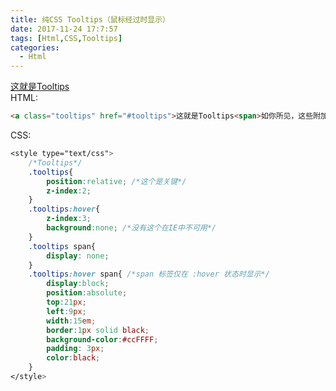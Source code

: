 ```yaml
---
title: 纯CSS Tooltips（鼠标经过时显示）
date: 2017-11-24 17:7:57
tags: [Html,CSS,Tooltips]
categories:
  - Html
---
```

<style type="text/css">  
    /*Tooltips*/  
    .tooltips{  
        position:relative; /*这个是关键*/  
        z-index:2;  
    }  
    .tooltips:hover{  
        z-index:3;  
        background:none; /*没有这个在IE中不可用*/  
    }  
    .tooltips span{  
        display: none;  
    }  
    .tooltips:hover span{ /*span 标签仅在 :hover 状态时显示*/  
        display:block;  
        position:absolute;  
        top:21px;  
        left:9px;  
        width:15em;  
        border:1px solid black;  
        background-color:#ccFFFF;  
        padding: 3px;  
        color:black;  
    }  
</style>
<a class="tooltips" href="#tooltips">这就是Tooltips<span>如你所见，这些附加的说明文字在鼠标经过的时候显示。</span></a>  
HTML:
```html
<a class="tooltips" href="#tooltips">这就是Tooltips<span>如你所见，这些附加的说明文字在鼠标经过的时候显示。</span></a>  
```
CSS:
```css
<style type="text/css">  
    /*Tooltips*/  
    .tooltips{  
        position:relative; /*这个是关键*/  
        z-index:2;  
    }  
    .tooltips:hover{  
        z-index:3;  
        background:none; /*没有这个在IE中不可用*/  
    }  
    .tooltips span{  
        display: none;  
    }  
    .tooltips:hover span{ /*span 标签仅在 :hover 状态时显示*/  
        display:block;  
        position:absolute;  
        top:21px;  
        left:9px;  
        width:15em;  
        border:1px solid black;  
        background-color:#ccFFFF;  
        padding: 3px;  
        color:black;  
    }  
</style>  
```